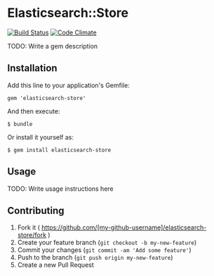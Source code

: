 # Elasticsearch::Store

[![Build Status](https://travis-ci.org/mipearson/elasticsearch-store.svg)](https://travis-ci.org/mipearson/elasticsearch-store) [![Code Climate](https://codeclimate.com/github/mipearson/elasticsearch-store/badges/gpa.svg)](https://codeclimate.com/github/mipearson/elasticsearch-store)

TODO: Write a gem description

## Installation

Add this line to your application's Gemfile:

    gem 'elasticsearch-store'

And then execute:

    $ bundle

Or install it yourself as:

    $ gem install elasticsearch-store

## Usage

TODO: Write usage instructions here

## Contributing

1. Fork it ( https://github.com/[my-github-username]/elasticsearch-store/fork )
2. Create your feature branch (`git checkout -b my-new-feature`)
3. Commit your changes (`git commit -am 'Add some feature'`)
4. Push to the branch (`git push origin my-new-feature`)
5. Create a new Pull Request
